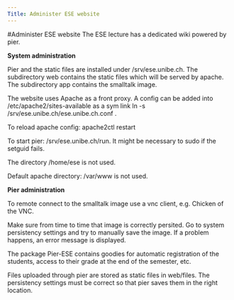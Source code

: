```yaml
---
Title: Administer ESE website
---
```

#Administer ESE website
The ESE lecture has a dedicated wiki powered by pier.

**System administration**

Pier and the static files are installed under /srv/ese.unibe.ch. The subdirectory web contains the static files which will be served by apache. The subdirectory app contains the smalltalk image.

The website uses Apache as a front proxy. A config can be added into /etc/apache2/sites-available as a sym link ln -s /srv/ese.unibe.ch/ese.unibe.ch.conf .

To reload apache config: apache2ctl restart

To start pier: /srv/ese.unibe.ch/run. It might be necessary to sudo if the setguid fails.

The directory /home/ese is not used.

Default apache directory: /var/www is not used.

**Pier administration**

To remote connect to the smalltalk image use a vnc client, e.g. Chicken of the VNC.

Make sure from time to time that image is correctly persited. Go to system persistency settings and try to manually save the image. If a problem happens, an error message is displayed.

The package Pier-ESE contains goodies for automatic registration of the students, access to their grade at the end of the semester, etc.

Files uploaded through pier are stored as static files in web/files. The persistency settings must be correct so that pier saves them in the right location.
